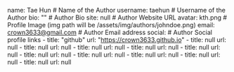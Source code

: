 name: Tae Hun # Name of the Author
username: taehun # Username of the Author
bio: "" # Author Bio
site: null  # Author Website URL
avatar: kth.png  # Profile Image (img path will be /assets/img/authors/johndoe.png)
email: crown3633@gmail.com  # Author Email address
social:  # Author Social profile links
    - title: "github"
      url: "https://crown3633.github.io"
    - title: null
      url: null
    - title: null
      url: null
    - title: null
      url: null
    - title: null
      url: null
    - title: null
      url: null
    - title: null
      url: null
    - title: null
      url: null
    - title: null
      url: null
    - title: null
      url: null
    - title: null
      url: null
